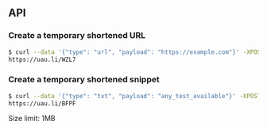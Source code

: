 ## API

### Create a temporary shortened URL

``` sh
$ curl --data '{"type": "url", "payload": "https://example.com"}' -XPOST https://uau.li
https://uau.li/WZL7
```

### Create a temporary shortened snippet

``` sh
$ curl --data '{"type": "txt", "payload": "any_test_available"}' -XPOST https://uau.li
https://uau.li/BFPF
```

Size limit: 1MB